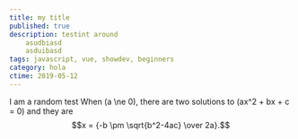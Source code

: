 ```yaml
---
title: my title
published: true
description: testint around
    asudbiasd
    asduibasd
tags: javascript, vue, showdev, beginners
category: hola
ctime: 2019-05-12
---
```



I am a random test
When \(a \ne 0\), there are two solutions to \(ax^2 + bx + c = 0\) and they are
$$x = {-b \pm \sqrt{b^2-4ac} \over 2a}.$$
